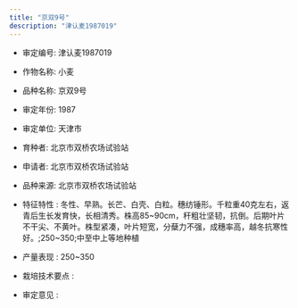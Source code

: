 ```yaml
---
title: "京双9号"
description: "津认麦1987019"
---
```

* 审定编号:  津认麦1987019

*  作物名称:  小麦

*  品种名称:  京双9号

*  审定年份:  1987

*  审定单位:  天津市

* 育种者:  北京市双桥农场试验站

*  申请者:  北京市双桥农场试验站

*  品种来源:  北京市双桥农场试验站

*  特征特性 : 
冬性、早熟。长芒、白壳、白粒。穗纺锤形。千粒重40克左右，返青后生长发育快，长相清秀。株高85~90cm，秆粗壮坚韧，抗倒。后期叶片不干尖、不黄叶。株型紧凑，叶片短宽，分蘖力不强，成穗率高，越冬抗寒性好。;250~350;中至中上等地种植
 
*  产量表现 : 
250~350

*  栽培技术要点 : 


*  审定意见 : 

